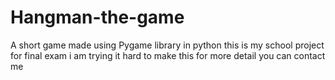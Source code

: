 # Hangman-the-game
A short game made using Pygame library in python
this is my school project for final exam 
i am trying it hard to make this
for more detail you can contact me
